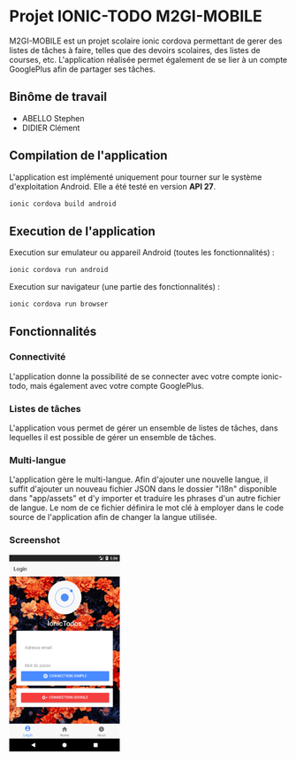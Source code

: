 # Projet IONIC-TODO M2GI-MOBILE
M2GI-MOBILE est un projet scolaire ionic cordova permettant de gerer des listes de tâches à faire, telles que des devoirs scolaires, des listes de courses, etc.
L'application réalisée permet également de se lier à un compte GooglePlus afin de partager ses tâches.

## Binôme de travail
- ABELLO Stephen
- DIDIER Clément

## Compilation de l'application
L'application est implémenté uniquement pour tourner sur le système d'exploitation Android. Elle a été testé en version **API 27**.
```sh
ionic cordova build android
```

## Execution de l'application
Execution sur emulateur ou appareil Android (toutes les fonctionnalités) :
```sh
ionic cordova run android
```

Execution sur navigateur (une partie des fonctionnalités) :
```sh
ionic cordova run browser
```

## Fonctionnalités
### Connectivité
L'application donne la possibilité de se connecter avec votre compte ionic-todo, mais également avec votre compte GooglePlus.

### Listes de tâches
L'application vous permet de gérer un ensemble de listes de tâches, dans lequelles il est possible de gérer un ensemble de tâches.

### Multi-langue
L'application gère le multi-langue. Afin d'ajouter une nouvelle langue, il suffit d'ajouter un nouveau fichier JSON dans le dossier "i18n" disponible dans "app/assets" et d'y importer et traduire les phrases d'un autre fichier de langue. Le nom de ce fichier définira le mot clé à employer dans le code source de l'application afin de changer la langue utilisée.

### Screenshot
<img src="./resources/Screenshot_1518627843.png" style="width: 200px" />

